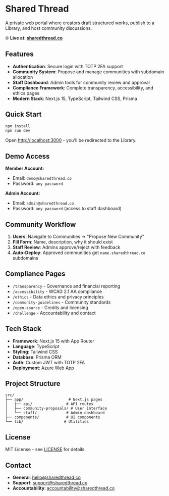 # Shared Thread

A private web portal where creators draft structured works, publish to a Library, and host community discussions.

🌐 **Live at: [sharedthread.co](https://sharedthread.co)**

## Features

- **Authentication**: Secure login with TOTP 2FA support
- **Community System**: Propose and manage communities with subdomain allocation
- **Staff Dashboard**: Admin tools for community review and approval
- **Compliance Framework**: Complete transparency, accessibility, and ethics pages
- **Modern Stack**: Next.js 15, TypeScript, Tailwind CSS, Prisma

## Quick Start

```bash
npm install
npm run dev
```

Open [http://localhost:3000](http://localhost:3000) - you'll be redirected to the Library.

## Demo Access

**Member Account:**
- Email: `demo@sharedthread.co`
- Password: `any password`

**Admin Account:**
- Email: `admin@sharedthread.co` 
- Password: `any password` (access to staff dashboard)

## Community Workflow

1. **Users**: Navigate to Communities → "Propose New Community"
2. **Fill Form**: Name, description, why it should exist
3. **Staff Review**: Admins approve/reject with feedback
4. **Auto-Deploy**: Approved communities get `name.sharedthread.co` subdomains

## Compliance Pages

- `/transparency` - Governance and financial reporting
- `/accessibility` - WCAG 2.1 AA compliance
- `/ethics` - Data ethics and privacy principles  
- `/community-guidelines` - Community standards
- `/open-source` - Credits and licensing
- `/challenge` - Accountability and contact

## Tech Stack

- **Framework**: Next.js 15 with App Router
- **Language**: TypeScript
- **Styling**: Tailwind CSS
- **Database**: Prisma ORM 
- **Auth**: Custom JWT with TOTP 2FA
- **Deployment**: Azure Web App

## Project Structure

```
src/
├── app/                    # Next.js pages
│   ├── api/               # API routes
│   ├── community-proposals/ # User interface
│   └── staff/             # Admin dashboard
├── components/            # UI components
└── lib/                  # Utilities
```

## License

MIT License - see [LICENSE](LICENSE) for details.

## Contact

- **General**: hello@sharedthread.co
- **Support**: support@sharedthread.co  
- **Accountability**: accountability@sharedthread.co


